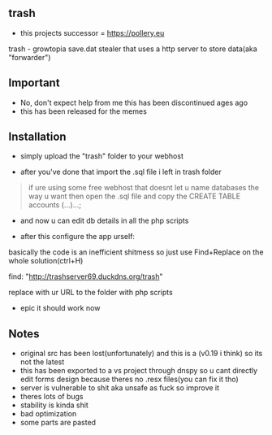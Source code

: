 ## trash
- this projects successor = https://pollery.eu

trash - growtopia save.dat stealer that uses a http server to store data(aka "forwarder")
## Important
- No, don't expect help from me this has been discontinued ages ago
- this has been released for the memes
## Installation
- simply upload the "trash" folder to your webhost

- after you've done that import the .sql file i left in trash folder

> if ure using some free webhost that doesnt let u name databases the way u want then open the .sql file and copy the CREATE TABLE accounts (...)...;

- and now u can edit db details in all the php scripts

- after this configure the app urself:

basically the code is an inefficient shitmess so just use Find+Replace on the whole solution(ctrl+H)

find: "http://trashserver69.duckdns.org/trash"

replace with ur URL to the folder with php scripts

- epic it should work now
## Notes
- original src has been lost(unfortunately) and this is a (v0.19 i think) so its not the latest
- this has been exported to a vs project through dnspy so u cant directly edit forms design because theres no .resx files(you can fix it tho)
- server is vulnerable to shit aka unsafe as fuck so improve it
- theres lots of bugs
- stability is kinda shit
- bad optimization
- some parts are pasted

